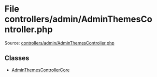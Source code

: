File controllers/admin/AdminThemesController.php
=========

Source: [controllers/admin/AdminThemesController.php](https://github.com/PrestaShop/PrestaShop/blob/1.5.0.3/controllers/admin/AdminThemesController.php)


Classes
-------

* [AdminThemesControllerCore](class.AdminThemesControllerCore.md)

